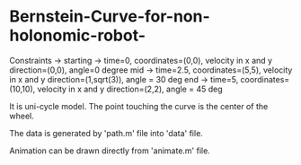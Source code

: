 # Bernstein-Curve-for-non-holonomic-robot-


Constraints ->
starting -> time=0, coordinates=(0,0), velocity in x and y direction=(0,0), angle=0 degree
mid -> time=2.5, coordinates=(5,5), velocity in x and y direction=(1,sqrt(3)), angle = 30 deg
end -> time=5, coordinates=(10,10), velocity in x and y direction=(2,2), angle = 45 deg

It is uni-cycle model. The point touching the curve is the center of the wheel.

The data is generated by 'path.m' file into 'data' file.

Animation can be drawn directly from 'animate.m' file.
